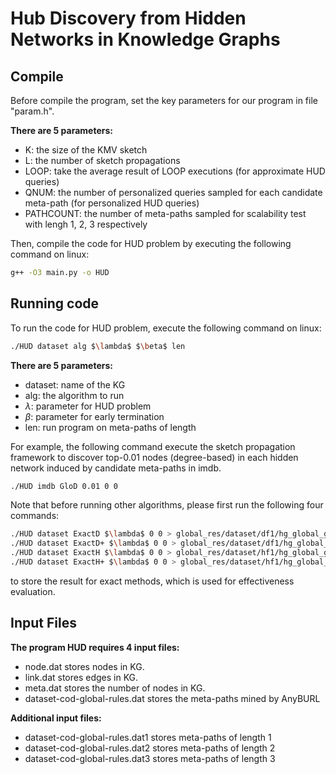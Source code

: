 # Hub Discovery from Hidden Networks in Knowledge Graphs

Compile
-------
Before compile the program, set the key parameters for our program in file "param.h".

**There are 5 parameters:**
* K: the size of the KMV sketch
* L: the number of sketch propagations
* LOOP: take the average result of LOOP executions (for approximate HUD queries)
* QNUM: the number of personalized queries sampled for each candidate meta-path (for personalized HUD queries)
* PATHCOUNT: the number of meta-paths sampled for scalability test with lengh 1, 2, 3 respectively

Then, compile the code for HUD problem by executing the following command on linux:

```sh
g++ -O3 main.py -o HUD
```

Running code
-------

To run the code for HUD problem, execute the following command on linux:

```sh
./HUD dataset alg $\lambda$ $\beta$ len 
```

**There are 5 parameters:**
* dataset: name of the KG
* alg: the algorithm to run
* $\lambda$: parameter for HUD problem
* $\beta$: parameter for early termination
* len: run program on meta-paths of length


For example, the following command execute the sketch propagation framework to discover top-0.01 nodes (degree-based) in each hidden network induced by candidate meta-paths in imdb.

```sh
./HUD imdb GloD 0.01 0 0
```

Note that before running other algorithms, please first run the following four commands:

```sh
./HUD dataset ExactD $\lambda$ 0 0 > global_res/dataset/df1/hg_global_greater_r$\lambda$.res
./HUD dataset ExactD+ $\lambda$ 0 0 > global_res/dataset/df1/hg_global_r$\lambda$.res
./HUD dataset ExactH $\lambda$ 0 0 > global_res/dataset/hf1/hg_global_greater_r$\lambda$.res
./HUD dataset ExactH+ $\lambda$ 0 0 > global_res/dataset/hf1/hg_global_r$\lambda$.res
```

to store the result for exact methods, which is used for effectiveness evaluation.

Input Files
-----------
**The program HUD requires 4 input files:**
* node.dat stores nodes in KG.
* link.dat stores edges in KG.
* meta.dat stores the number of nodes in KG.
* dataset-cod-global-rules.dat stores the meta-paths mined by AnyBURL

**Additional input files:**
* dataset-cod-global-rules.dat1 stores meta-paths of length 1
* dataset-cod-global-rules.dat2 stores meta-paths of length 2
* dataset-cod-global-rules.dat3 stores meta-paths of length 3